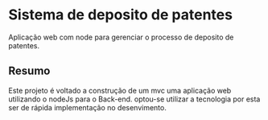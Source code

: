 # Sistema de deposito de patentes
 Aplicação web com node para gerenciar o processo de deposito de patentes.
 ## Resumo
 Este projeto é voltado a construção de um mvc uma aplicação web utilizando o nodeJs para o Back-end.
 optou-se utilizar a tecnologia por esta ser de rápida implementação no desenvimento.
